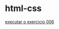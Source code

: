 # html-css
 <a href= "https://baga-g.github.io/html-css/aulas/ex006/index.html"> executar o exercicio 006 </a>
